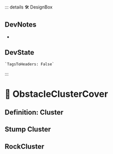 ::: details 🛠 <dev>DesignBox</dev>

## DevNotes

-

## DevState

```py
`TagsToHeaders: False`
```

:::

# 🔻 <via>ObstacleClusterCover</via>

## Definition: Cluster

## Stump Cluster

## RockCluster
